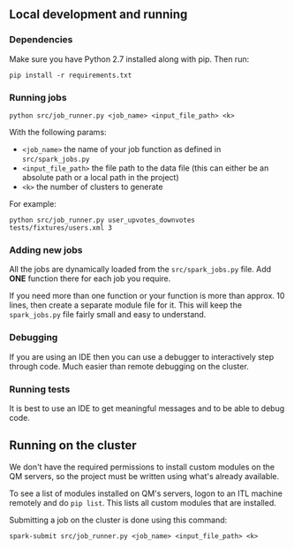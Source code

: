 ## Local development and running

### Dependencies

Make sure you have Python 2.7 installed along with pip. Then run:

```
pip install -r requirements.txt
```

### Running jobs

```
python src/job_runner.py <job_name> <input_file_path> <k>
```

With the following params:

* `<job_name>` the name of your job function as defined in `src/spark_jobs.py`
* `<input_file_path>` the file path to the data file (this can either be an absolute path or a local path in the project)
* `<k>` the number of clusters to generate

For example:

```
python src/job_runner.py user_upvotes_downvotes tests/fixtures/users.xml 3
```

### Adding new jobs

All the jobs are dynamically loaded from the `src/spark_jobs.py` file. Add **ONE** function there for each job you require.

If you need more than one function or your function is more than approx. 10 lines, then create a separate module file for it. This will keep the `spark_jobs.py` file fairly small and easy to understand.

### Debugging

If you are using an IDE then you can use a debugger to interactively step through code. Much easier than remote debugging on the cluster.

### Running tests

It is best to use an IDE to get meaningful messages and to be able to debug code.

## Running on the cluster

We don't have the required permissions to install custom modules on the QM servers, so the project must be written using what's already available.

To see a list of modules installed on QM's servers, logon to an ITL machine remotely and do `pip list`. This lists all custom modules that are installed.

Submitting a job on the cluster is done using this command:

```
spark-submit src/job_runner.py <job_name> <input_file_path> <k>
```